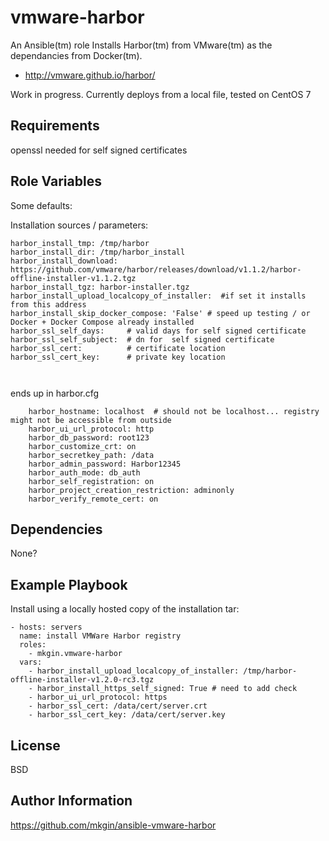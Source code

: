 vmware-harbor
=========

An Ansible(tm) role Installs Harbor(tm) from VMware(tm) as the dependancies from Docker(tm).

* http://vmware.github.io/harbor/

Work in progress. Currently deploys from a local file, tested on CentOS 7

Requirements
------------

openssl needed for self signed certificates

Role Variables
--------------

Some defaults:

Installation sources / parameters:

```
harbor_install_tmp: /tmp/harbor
harbor_install_dir: /tmp/harbor_install
harbor_install_download: https://github.com/vmware/harbor/releases/download/v1.1.2/harbor-offline-installer-v1.1.2.tgz
harbor_install_tgz: harbor-installer.tgz
harbor_install_upload_localcopy_of_installer:  #if set it installs from this address
harbor_install_skip_docker_compose: 'False' # speed up testing / or Docker + Docker Compose already installed
harbor_ssl_self_days:     # valid days for self signed certificate
harbor_ssl_self_subject:  # dn for  self signed certificate
harbor_ssl_cert:          # certificate location
harbor_ssl_cert_key:      # private key location 

    
```
ends up in  harbor.cfg
```
    harbor_hostname: localhost  # should not be localhost... registry might not be accessible from outside
    harbor_ui_url_protocol: http
    harbor_db_password: root123
    harbor_customize_crt: on
    harbor_secretkey_path: /data
    harbor_admin_password: Harbor12345
    harbor_auth_mode: db_auth
    harbor_self_registration: on
    harbor_project_creation_restriction: adminonly
    harbor_verify_remote_cert: on
```

Dependencies
------------

None?

Example Playbook
----------------

Install using a locally hosted copy of the installation tar:

    - hosts: servers
      name: install VMWare Harbor registry
      roles:
        - mkgin.vmware-harbor
      vars:
        - harbor_install_upload_localcopy_of_installer: /tmp/harbor-offline-installer-v1.2.0-rc3.tgz
        - harbor_install_https_self_signed: True # need to add check
        - harbor_ui_url_protocol: https
        - harbor_ssl_cert: /data/cert/server.crt
        - harbor_ssl_cert_key: /data/cert/server.key

License
-------

BSD

Author Information
------------------

https://github.com/mkgin/ansible-vmware-harbor
